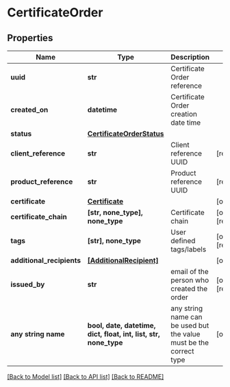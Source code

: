 # CertificateOrder


## Properties
Name | Type | Description | Notes
------------ | ------------- | ------------- | -------------
**uuid** | **str** | Certificate Order reference | 
**created_on** | **datetime** | Certificate Order creation date time | 
**status** | [**CertificateOrderStatus**](CertificateOrderStatus.md) |  | 
**client_reference** | **str** | Client reference UUID | [readonly] 
**product_reference** | **str** | Product reference UUID | [readonly] 
**certificate** | [**Certificate**](Certificate.md) |  | [optional] 
**certificate_chain** | **[str, none_type], none_type** | Certificate chain | [optional] [readonly] 
**tags** | **[str], none_type** | User defined tags/labels | [optional] [readonly] 
**additional_recipients** | [**[AdditionalRecipient]**](AdditionalRecipient.md) |  | [optional] 
**issued_by** | **str** | email of the person who created the order | [optional] [readonly] 
**any string name** | **bool, date, datetime, dict, float, int, list, str, none_type** | any string name can be used but the value must be the correct type | [optional]

[[Back to Model list]](../README.md#documentation-for-models) [[Back to API list]](../README.md#documentation-for-api-endpoints) [[Back to README]](../README.md)


